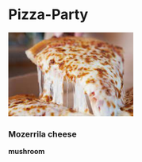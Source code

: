 # Pizza-Party

<img src="https://github.com/Karan978/Pizza-Party/blob/main/Images/pizza.jpg" width=50% height=50%>

### Mozerrila cheese
**mushroom**
